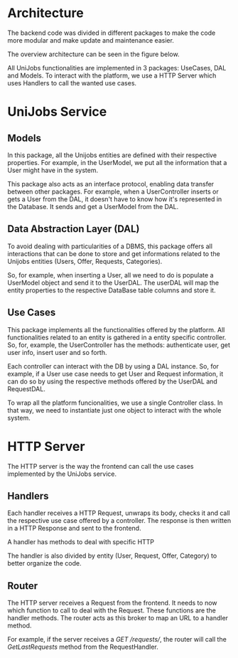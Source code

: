 # Architecture

The backend code was divided in different packages to make the code more modular and make update and maintenance easier. 

The overview architecture can be seen in the figure below.

All UniJobs functionalities are implemented in 3 packages: UseCases, DAL and Models. To interact with the platform, we use a HTTP Server which uses Handlers to call the wanted use cases.

# UniJobs Service

## Models

In this package, all the Unijobs entities are defined with their respective properties. For example, in the UserModel, we put all the information that a User might have in the system. 

This package also acts as an interface protocol, enabling data transfer between other packages. For example, when a UserController inserts or gets a User from the DAL, it doesn't have to know how it's represented in the Database. It sends and get a UserModel from the DAL.

## Data Abstraction Layer (DAL)

To avoid dealing with particularities of a DBMS, this package offers all interactions that can be done to store and get informations related to the Unijobs entities (Users, Offer, Requests, Categories).

So, for example, when inserting a User, all we need to do is populate a UserModel object and send it to the UserDAL. The userDAL will map the entity properties to the respective DataBase table columns and store it.

## Use Cases

This package implements all the functionalities offered by the platform. All functionalities related to an entity is gathered in a entity specific controller. So, for, example, the UserController has the methods: authenticate user, get user info, insert user and so forth. 

Each controller can interact with the DB by using a DAL instance. So, for example, if a User use case needs to get User and Request information, it can do so by using the respective methods offered by the UserDAL and RequestDAL.

To wrap all the platform funcionalities, we use a single Controller class. In that way, we need to instantiate just one object to interact with the whole system.

# HTTP Server

The HTTP server is the way the frontend can call the use cases implemented by the UniJobs service. 

## Handlers

Each handler receives a HTTP Request, unwraps its body, checks it and call the respective use case offered by a controller. The response is then written in a HTTP Response and sent to the frontend. 

A handler has methods to deal with specific HTTP 

The handler is also divided by entity (User, Request, Offer, Category) to better organize the code.

## Router

The HTTP server receives a Request from the frontend. It needs to now which function to call to deal with the Request. These functions are the handler methods. The router acts as this broker to map an URL to a handler method.

For example, if the server receives a *GET /requests/*, the router will call the *GetLastRequests* method from the RequestHandler.























